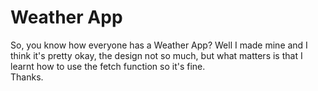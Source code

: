 # Weather App

So, you know how everyone has a Weather App? Well I made mine and I think it's pretty okay, the design not so much, but what matters is that I learnt how to use the fetch function so it's fine.  
Thanks.
